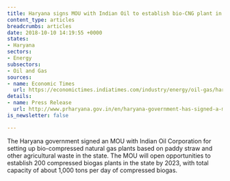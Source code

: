 ```yaml
---
title: Haryana signs MOU with Indian Oil to establish bio-CNG plant in the state
content_type: articles
breadcrumbs: articles
date: 2018-10-10 14:19:55 +0000
states:
- Haryana
sectors:
- Energy
subsectors:
- Oil and Gas
sources:
- name: Economic Times
  url: https://economictimes.indiatimes.com/industry/energy/oil-gas/haryana-government-inks-pact-with-indian-oil-corporation-to-set-up-bio-cng-plants/articleshow/65981345.cms
details:
- name: Press Release
  url: http://www.prharyana.gov.in/en/haryana-government-has-signed-a-memorandum-of-understanding-mou-with-indian-oil-corporation-0
is_newsletter: false

---
```

The Haryana government signed an MOU with Indian Oil Corporation for setting up bio-compressed natural gas plants based on paddy straw and other agricultural waste in the state. The MOU will open opportunities to establish 200 compressed biogas plants in the state by 2023, with total capacity of about 1,000 tons per day of compressed biogas. 
